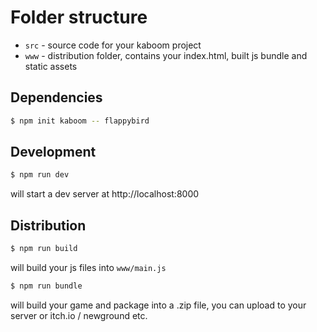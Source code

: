 # Folder structure

- `src` - source code for your kaboom project
- `www` - distribution folder, contains your index.html, built js bundle and static assets

## Dependencies

```sh
$ npm init kaboom -- flappybird
```


## Development

```sh
$ npm run dev
```

will start a dev server at http://localhost:8000

## Distribution

```sh
$ npm run build
```

will build your js files into `www/main.js`

```sh
$ npm run bundle
```

will build your game and package into a .zip file, you can upload to your server or itch.io / newground etc.